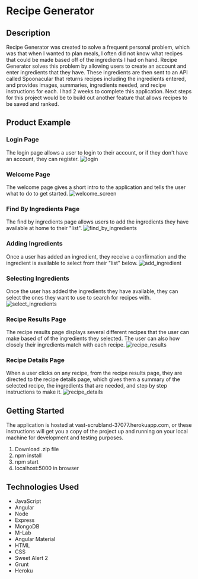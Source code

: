 # Recipe Generator

## Description
Recipe Generator was created to solve a frequent personal problem, which was that when I wanted to plan meals, I often did not know what recipes that could be made based off of the ingredients I had on hand. Recipe Generator solves this problem by allowing users to create an account and enter ingredients that they have. These ingredients are then sent to an API called Spoonacular that returns recipes including the ingredients entered, and provides images, summaries, ingredients needed, and recipe instructions for each. I had 2 weeks to complete this application. Next steps for this project would be to build out another feature that allows recipes to be saved and ranked.

## Product Example

### Login Page
The login page allows a user to login to their account, or if they don't have an account, they can register.
![login](login.png)

### Welcome Page
The welcome page gives a short intro to the application and tells the user what to do to get started.
![welcome_screen](welcome_screen.png)

### Find By Ingredients Page
The find by ingredients page allows users to add the ingredients they have available at home to their "list".
![find_by_ingredients](find_by_ingredients.png)

### Adding Ingredients
Once a user has added an ingredient, they receive a confirmation and the ingredient is available to select from their "list" below.
![add_ingredient](add_ingredient.png)

### Selecting Ingredients
Once the user has added the ingredients they have available, they can select the ones they want to use to search for recipes with.
![select_ingredients](select_ingredients.png)

### Recipe Results Page
The recipe results page displays several different recipes that the user can make based of of the ingredients they selected. The user can also how closely their ingredients match with each recipe.
![recipe_results](recipe_results.png)

### Recipe Details Page
When a user clicks on any recipe, from the recipe results page, they are directed to the recipe details page, which gives them a summary of the selected recipe, the ingredients that are needed, and step by step instructions to make it.
![recipe_details](recipe_details.png)


## Getting Started
The application is hosted at vast-scrubland-37077.herokuapp.com,
or these instructions will get you a copy of the project up and running on your local machine for development and testing purposes.

1. Download .zip file
2. npm install
3. npm start
4. localhost:5000 in browser

## Technologies Used
- JavaScript
- Angular
- Node
- Express
- MongoDB
- M-Lab
- Angular Material
- HTML
- CSS
- Sweet Alert 2
- Grunt
- Heroku
